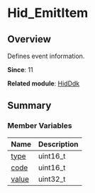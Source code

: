 # Hid_EmitItem


## Overview

Defines event information.

**Since**: 11

**Related module**: [HidDdk](_hid_ddk.md)


## Summary


### Member Variables

| Name| Description| 
| -------- | -------- |
| [type](_hid_ddk.md#type) | uint16_t | 
| [code](_hid_ddk.md#code) | uint16_t | 
| [value](_hid_ddk.md#value) | uint32_t | 
